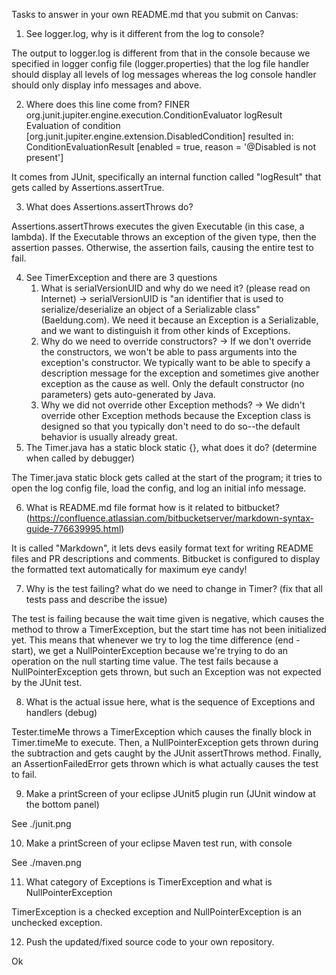 Tasks to answer in your own README.md that you submit on Canvas:

1.  See logger.log, why is it different from the log to console?
    
The output to logger.log is different from that in the console because we specified in logger config file (logger.properties) that the log file handler should display all levels of log messages whereas the log console handler should only display info messages and above.

2.  Where does this line come from? FINER org.junit.jupiter.engine.execution.ConditionEvaluator logResult Evaluation of condition [org.junit.jupiter.engine.extension.DisabledCondition] resulted in: ConditionEvaluationResult [enabled = true, reason = '@Disabled is not present']

It comes from JUnit, specifically an internal function called "logResult" that gets called by Assertions.assertTrue.

3.  What does Assertions.assertThrows do?

Assertions.assertThrows executes the given Executable (in this case, a lambda). If the Executable throws an 
exception of the given type, then the assertion passes. Otherwise, the assertion fails, causing the
entire test to fail.

4.  See TimerException and there are 3 questions
    1.  What is serialVersionUID and why do we need it? (please read on Internet) -> serialVersionUID is "an identifier that is used to serialize/deserialize an object of a Serializable class" (Baeldung.com). We need it because an Exception is a Serializable, and we want to distinguish it from other kinds of Exceptions.
    2.  Why do we need to override constructors? -> If we don't override the constructors, we won't be able to pass arguments into the exception's constructor. We typically want to be able to specify a description message for the exception and sometimes give another exception as the cause as well. Only the default constructor (no parameters) gets auto-generated by Java. 
    3.  Why we did not override other Exception methods? -> We didn't override other Exception methods because the Exception class is designed so that you typically don't need to do so--the default behavior is usually already great.
5.  The Timer.java has a static block static {}, what does it do? (determine when called by debugger)

The Timer.java static block gets called at the start of the program; it tries to open the log config file, load the config, and log an initial info message.

6.  What is README.md file format how is it related to bitbucket? (https://confluence.atlassian.com/bitbucketserver/markdown-syntax-guide-776639995.html)

It is called "Markdown", it lets devs easily format text for writing README files and PR descriptions and comments.
Bitbucket is configured to display the formatted text automatically for maximum eye candy!

7.  Why is the test failing? what do we need to change in Timer? (fix that all tests pass and describe the issue)

The test is failing because the wait time given is negative, which causes the method to throw a TimerException, but the start time has not been initialized yet. This means that whenever we try to log the time difference (end - start), we get a NullPointerException because we're trying to do an operation on the null starting time value. The test fails because a NullPointerException gets thrown, but such an Exception was not expected by the JUnit test. 

8.  What is the actual issue here, what is the sequence of Exceptions and handlers (debug)

Tester.timeMe throws a TimerException which causes the finally block in Timer.timeMe to execute. Then, a NullPointerException gets thrown during the subtraction and gets caught by the JUnit assertThrows method. Finally, an AssertionFailedError gets thrown which is what actually causes the test to fail.

9.  Make a printScreen of your eclipse JUnit5 plugin run (JUnit window at the bottom panel) 

See ./junit.png

10.  Make a printScreen of your eclipse Maven test run, with console

See ./maven.png

11.  What category of Exceptions is TimerException and what is NullPointerException

TimerException is a checked exception and NullPointerException is an unchecked exception.

12.  Push the updated/fixed source code to your own repository.

Ok